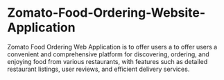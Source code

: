 # Zomato-Food-Ordering-Website-Application
Zomato Food Ordering Web Application is to offer users a to offer users a convenient and comprehensive platform for discovering, ordering, and enjoying food from various restaurants, with features such as detailed restaurant listings, user reviews, and efficient delivery services.
